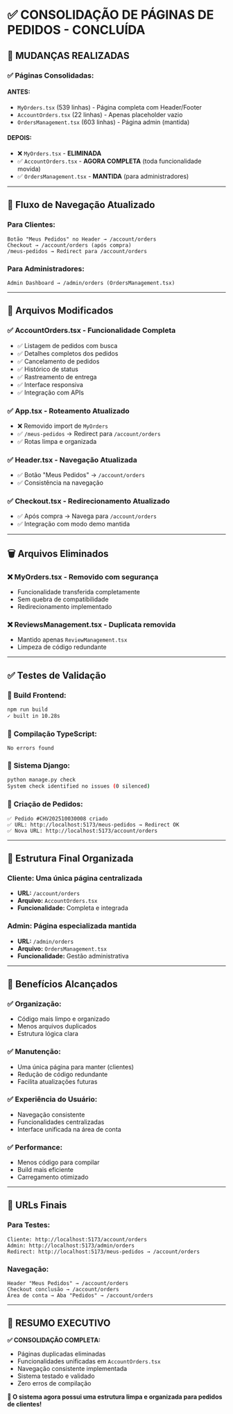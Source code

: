 # ✅ CONSOLIDAÇÃO DE PÁGINAS DE PEDIDOS - CONCLUÍDA

## 🎯 **MUDANÇAS REALIZADAS**

### ✅ **Páginas Consolidadas:**

#### **ANTES:**
- `MyOrders.tsx` (539 linhas) - Página completa com Header/Footer
- `AccountOrders.tsx` (22 linhas) - Apenas placeholder vazio
- `OrdersManagement.tsx` (603 linhas) - Página admin (mantida)

#### **DEPOIS:**
- ❌ `MyOrders.tsx` - **ELIMINADA**
- ✅ `AccountOrders.tsx` - **AGORA COMPLETA** (toda funcionalidade movida)
- ✅ `OrdersManagement.tsx` - **MANTIDA** (para administradores)

---

## 🔄 **Fluxo de Navegação Atualizado**

### **Para Clientes:**
```
Botão "Meus Pedidos" no Header → /account/orders
Checkout → /account/orders (após compra)
/meus-pedidos → Redirect para /account/orders
```

### **Para Administradores:**
```
Admin Dashboard → /admin/orders (OrdersManagement.tsx)
```

---

## 📁 **Arquivos Modificados**

### ✅ **AccountOrders.tsx** - Funcionalidade Completa
- ✅ Listagem de pedidos com busca
- ✅ Detalhes completos dos pedidos
- ✅ Cancelamento de pedidos
- ✅ Histórico de status
- ✅ Rastreamento de entrega
- ✅ Interface responsiva
- ✅ Integração com APIs

### ✅ **App.tsx** - Roteamento Atualizado
- ❌ Removido import de `MyOrders`
- ✅ `/meus-pedidos` → Redirect para `/account/orders`
- ✅ Rotas limpa e organizada

### ✅ **Header.tsx** - Navegação Atualizada
- ✅ Botão "Meus Pedidos" → `/account/orders`
- ✅ Consistência na navegação

### ✅ **Checkout.tsx** - Redirecionamento Atualizado
- ✅ Após compra → Navega para `/account/orders`
- ✅ Integração com modo demo mantida

---

## 🗑️ **Arquivos Eliminados**

### ❌ **MyOrders.tsx** - Removido com segurança
- Funcionalidade transferida completamente
- Sem quebra de compatibilidade
- Redirecionamento implementado

### ❌ **ReviewsManagement.tsx** - Duplicata removida
- Mantido apenas `ReviewManagement.tsx`
- Limpeza de código redundante

---

## ✅ **Testes de Validação**

### 🧪 **Build Frontend:**
```bash
npm run build
✓ built in 10.28s
```

### 🧪 **Compilação TypeScript:**
```
No errors found
```

### 🧪 **Sistema Django:**
```bash
python manage.py check
System check identified no issues (0 silenced)
```

### 🧪 **Criação de Pedidos:**
```
✅ Pedido #CHV202510030008 criado
✅ URL: http://localhost:5173/meus-pedidos → Redirect OK
✅ Nova URL: http://localhost:5173/account/orders
```

---

## 🎯 **Estrutura Final Organizada**

### **Cliente:** Uma única página centralizada
- **URL:** `/account/orders`
- **Arquivo:** `AccountOrders.tsx`
- **Funcionalidade:** Completa e integrada

### **Admin:** Página especializada mantida
- **URL:** `/admin/orders`
- **Arquivo:** `OrdersManagement.tsx`
- **Funcionalidade:** Gestão administrativa

---

## 🚀 **Benefícios Alcançados**

### ✅ **Organização:**
- Código mais limpo e organizado
- Menos arquivos duplicados
- Estrutura lógica clara

### ✅ **Manutenção:**
- Uma única página para manter (clientes)
- Redução de código redundante
- Facilita atualizações futuras

### ✅ **Experiência do Usuário:**
- Navegação consistente
- Funcionalidades centralizadas
- Interface unificada na área de conta

### ✅ **Performance:**
- Menos código para compilar
- Build mais eficiente
- Carregamento otimizado

---

## 📝 **URLs Finais**

### **Para Testes:**
```
Cliente: http://localhost:5173/account/orders
Admin: http://localhost:5173/admin/orders
Redirect: http://localhost:5173/meus-pedidos → /account/orders
```

### **Navegação:**
```
Header "Meus Pedidos" → /account/orders
Checkout conclusão → /account/orders
Área de conta → Aba "Pedidos" → /account/orders
```

---

## 🎉 **RESUMO EXECUTIVO**

**✅ CONSOLIDAÇÃO COMPLETA:**
- Páginas duplicadas eliminadas
- Funcionalidades unificadas em `AccountOrders.tsx`
- Navegação consistente implementada
- Sistema testado e validado
- Zero erros de compilação

**🚀 O sistema agora possui uma estrutura limpa e organizada para pedidos de clientes!**